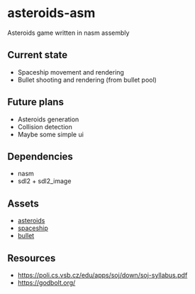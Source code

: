 # asteroids-asm
Asteroids game written in nasm assembly

## Current state
- Spaceship movement and rendering
- Bullet shooting and rendering (from bullet pool)

## Future plans
- Asteroids generation
- Collision detection
- Maybe some simple ui

## Dependencies
- nasm
- sdl2 + sdl2_image

## Assets
- [asteroids](https://opengameart.org/content/asteroids-pack-2d-diffuse-normal-seamless-animations)
- [spaceship](https://opengameart.org/content/2d-spaceship-sprites-with-engines)
- [bullet](https://opengameart.org/content/bullet-collection-1-m484)

## Resources
- https://poli.cs.vsb.cz/edu/apps/soj/down/soj-syllabus.pdf
- https://godbolt.org/
